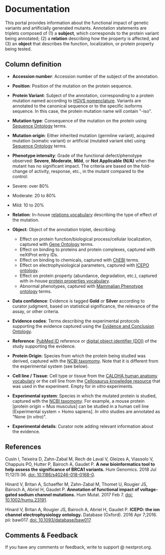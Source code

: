# Documentation

This portal provides information about the functional impact of genetic variants and artificially generated mutants. Annotation statements are triplets composed of (1) a **subject**, which corresponds to the protein variant being annotated; (2) a **relation** describing how the property is affected, and (3) an **object** that describes the function, localization, or protein property being tested.
 

## Column definition

* **Accession number**: Accession number of the subject of the annotation.

* **Position**: Position of the mutation on the protein sequence. 

* **Protein Variant**: Subject of the annotation, corresponding to a protein mutation named according to [HGVS nomenclature](http://varnomen.hgvs.org/recommendations/protein/). Variants are annotated to the canonical sequence or to the specific isoforms sequence. In this case, the protein mutation name will contain "-iso". 

* **Mutation type**: Consequence of the mutation on the protein using [Sequence Ontology](http://www.sequenceontology.org) terms. 

* **Mutation origin**: Either inherited mutation (germline variant), acquired mutation (somatic variant) or artificial (mutated variant site) using [Sequence Ontology](http://www.sequenceontology.org) terms. 

* **Phenotype intensity**: Grade of the functional defect/phenotype observed: **Severe**, **Moderate**, **Mild**, or **Not Applicable (N/A)** when the mutant has no significant impact. The criteria are based on the fold-change of activity, response, etc., in the mutant compared to the control: 
 * Severe: over 80% 
 * Moderate: 20 to 80%
 * Mild: 10 to 20%

* **Relation**: In-house [relations vocabulary](https://download.nextprot.org/pub/current_release/controlled_vocabularies/cv_modification_effect.obo) describing the type of effect of the mutation. 

* **Object**: Object of the annotation triplet, describing: 
  * Effect on protein function/biological process/cellular localization, captured with [Gene Ontology](http://www.geneontology.org/) terms.
  * Effect on binding to proteins and protein complexes, captured with neXtProt entry IDs.
  * Effect on binding to chemicals, captured with [ChEBI](https://www.ebi.ac.uk/chebi/) terms.
  * Effect on electrophysiological parameters, captured with [ICEPO ontology](https://download.nextprot.org/pub/current_release/controlled_vocabularies/icepo.obo).
  * Effect on protein property (abundance, degradation, etc.), captured with in-house [protein properties vocabulary](https://download.nextprot.org/pub/current_release/controlled_vocabularies/cv_protein_property.obo).
  * Abnormal phenotypes, captured with [Mammalian Phenotype ontology](http://www.informatics.jax.org/searches/MP_form.shtml) terms.

* **Data confidence**: Evidence is tagged **Gold** or **Silver** according to curator judgment, based on statistical significance, the relevance of the assay, or other criteria.

* **Evidence codes**: Terms describing the experimental protocols supporting the evidence captured using the [Evidence and Conclusion Ontology](http://evidenceontology.org/Welcome.html).

* **Reference**: [PubMed ID](http://www.ncbi.nlm.nih.gov/pubmed) reference or [digital object identifier (DOI)](https://www.doi.org/) of the study supporting the evidence. 

* **Protein Origin**: Species from which the protein being studied was derived, captured with the [NCBI taxomomy](https://www.ncbi.nlm.nih.gov/taxonomy). Note that it is different from the experimental system (see below).

* **Cell line / Tissue**: Cell type or tissue from the [CALOHA human anatomy vocabulary](https://download.nextprot.org/pub/current_release/controlled_vocabularies/caloha.obo) or the cell line from the [Cellosaurus knowledge resource](http://web.expasy.org/cellosaurus/) that was used in the experiment. Empty for *in vitro* experiments.

* **Experimental system**: Species in which the mutated protein is studied, captured with the [NCBI taxomomy](https://www.ncbi.nlm.nih.gov/taxonomy). For example, a mouse protein [protein origin = Mus musculus] can be studied in a human cell line [Experimental system = Homo sapiens]. *In vitro* studies are annotated as "None (*in vitro*)". 

* **Experimental details**: Curator note adding relevant information about the evidence.

## References

Cusin I, Teixeira D, Zahn-Zabal M, Rech de Laval V, Gleizes A, Viassolo V, Chappuis PO, Hutter P, Bairoch A, Gaudet P. **A new bioinformatics tool to help assess the significance of BRCA1 variants.** Hum Genomics. 2018 Jul 11;12(1):36. [doi: 10.1186/s40246-018-0168-0](http://dx.doi.org/10.1186/s40246-018-0168-0).

Hinard V, Britan A, Schaeffer M, Zahn-Zabal M, Thomet U, Rougier JS, Bairoch A, Abriel H, Gaudet P. **Annotation of functional impact of voltage-gated sodium channel mutations.** Hum Mutat. 2017 Feb 7. [doi: 10.1002/humu.23191](http://dx.doi.org/10.1002/humu.23191).

Hinard V, Britan A, Rougier JS, Bairoch A, Abriel H, Gaudet P. **ICEPO: the ion channel electrophysiology ontology.** Database (Oxford). 2016 Apr 7;2016. pii: baw017. [doi: 10.1093/database/baw017](http://dx.doi.org/10.1093/database/baw017).

## Comments & Feedback
If you have any comments or feedback, write to support @ nextprot.org. 
